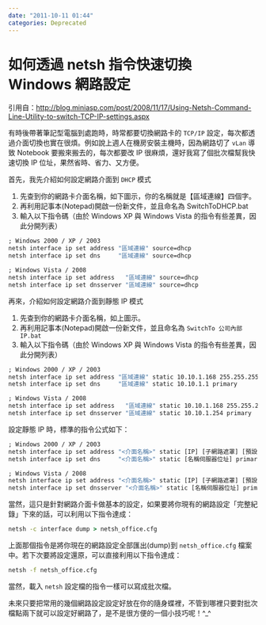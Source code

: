 ```yaml
---
date: "2011-10-11 01:44"
categories: Deprecated
---
```

# 如何透過 netsh 指令快速切換 Windows 網路設定

引用自：<http://blog.miniasp.com/post/2008/11/17/Using-Netsh-Command-Line-Utility-to-switch-TCP-IP-settings.aspx>

有時後帶著筆記型電腦到處跑時，時常都要切換網路卡的 `TCP/IP` 設定，每次都透過介面切換也實在很煩。例如說上週人在機房安裝主機時，因為網路切了 `vLan` 導致 Notebook 要搬來搬去的，每次都要改 IP 很麻煩，還好我寫了個批次檔幫我快速切換 IP 位址，果然省時、省力、又方便。

首先，我先介紹如何設定網路介面到 `DHCP` 模式

1. 先查到你的網路卡介面名稱，如下圖示，你的名稱就是【區域連線】四個字。
2. 再利用記事本(Notepad)開啟一份新文件，並且命名為 SwitchToDHCP.bat
3. 輸入以下指令碼（由於 Windows XP 與 Windows Vista 的指令有些差異，因此分開列表）

```bat
; Windows 2000 / XP / 2003
netsh interface ip set address "區域連線" source=dhcp
netsh interface ip set dns     "區域連線" source=dhcp
```

```bat
; Windows Vista / 2008
netsh interface ip set address   "區域連線" source=dhcp
netsh interface ip set dnsserver "區域連線" source=dhcp
```

再來，介紹如何設定網路介面到靜態 IP 模式

1. 先查到你的網路卡介面名稱，如上圖示。
2. 再利用記事本(Notepad)開啟一份新文件，並且命名為 `SwitchTo 公司內部 IP.bat`
3. 輸入以下指令碼（由於 Windows XP 與 Windows Vista 的指令有些差異，因此分開列表）

```bat
; Windows 2000 / XP / 2003
netsh interface ip set address "區域連線" static 10.10.1.168 255.255.255.0 10.10.1.254 1
netsh interface ip set dns     "區域連線" static 10.10.1.1 primary
```

```bat
; Windows Vista / 2008
netsh interface ip set address   "區域連線" static 10.10.1.168 255.255.255.0 10.10.1.254 1
netsh interface ip set dnsserver "區域連線" static 10.10.1.254 primary
```

設定靜態 IP 時，標準的指令公式如下：

```bat
; Windows 2000 / XP / 2003
netsh interface ip set address "<介面名稱>" static [IP] [子網路遮罩] [預設閘道] [閘道公制]
netsh interface ip set dns     "<介面名稱>" static [名稱伺服器位址] primary
```

```bat
; Windows Vista / 2008
netsh interface ip set address "<介面名稱>" static [IP] [子網路遮罩] [預設閘道] [閘道公制]
netsh interface ip set dnsserver "<介面名稱>" static [名稱伺服器位址] primary
```

當然，這只是針對網路介面卡做基本的設定，如果要將你現有的網路設定「完整紀錄」下來的話，可以利用以下指令達成：

```bat
netsh -c interface dump > netsh_office.cfg
```

上面那個指令是將你現在的網路設定全部匯出(dump)到 `netsh_office.cfg` 檔案中。若下次要將設定還原，可以直接利用以下指令達成：

```bat
netsh -f netsh_office.cfg
```

當然，載入 `netsh` 設定檔的指令一樣可以寫成批次檔。

未來只要把常用的幾個網路設定設定好放在你的隨身蝶裡，不管到哪裡只要對批次檔點兩下就可以設定好網路了，是不是很方便的一個小技巧呢！^_^
